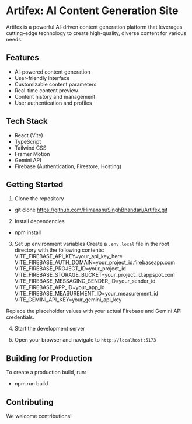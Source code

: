 # Artifex: AI Content Generation Site

Artifex is a powerful AI-driven content generation platform that leverages cutting-edge technology to create high-quality, diverse content for various needs.

## Features

- AI-powered content generation
- User-friendly interface
- Customizable content parameters
- Real-time content preview
- Content history and management
- User authentication and profiles

## Tech Stack

- React (Vite)
- TypeScript
- Tailwind CSS
- Framer Motion
- Gemini API
- Firebase (Authentication, Firestore, Hosting)

## Getting Started

1. Clone the repository
- git clone https://github.com/HimanshuSinghBhandari/Artifex.git

2. Install dependencies
- npm install 

3. Set up environment variables
Create a `.env.local` file in the root directory with the following contents:
VITE_FIREBASE_API_KEY=your_api_key_here
VITE_FIREBASE_AUTH_DOMAIN=your_project_id.firebaseapp.com
VITE_FIREBASE_PROJECT_ID=your_project_id
VITE_FIREBASE_STORAGE_BUCKET=your_project_id.appspot.com
VITE_FIREBASE_MESSAGING_SENDER_ID=your_sender_id
VITE_FIREBASE_APP_ID=your_app_id
VITE_FIREBASE_MEASUREMENT_ID=your_measurement_id
VITE_GEMINI_API_KEY=your_gemini_api_key

Replace the placeholder values with your actual Firebase and Gemini API credentials.

4. Start the development server

5. Open your browser and navigate to `http://localhost:5173`

## Building for Production

To create a production build, run:
- npm run build

## Contributing

We welcome contributions!  
